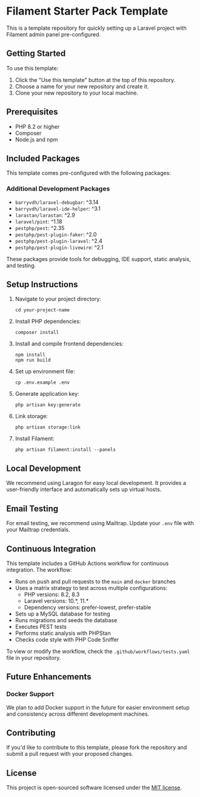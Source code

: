 # Filament Starter Pack Template

This is a template repository for quickly setting up a Laravel project with Filament admin panel pre-configured.

## Getting Started

To use this template:

1. Click the "Use this template" button at the top of this repository.
2. Choose a name for your new repository and create it.
3. Clone your new repository to your local machine.

## Prerequisites

- PHP 8.2 or higher
- Composer
- Node.js and npm

## Included Packages

This template comes pre-configured with the following packages:

### Additional Development Packages

- `barryvdh/laravel-debugbar`: ^3.14
- `barryvdh/laravel-ide-helper`: ^3.1
- `larastan/larastan`: ^2.9
- `laravel/pint`: ^1.18
- `pestphp/pest`: ^2.35
- `pestphp/pest-plugin-faker`: ^2.0
- `pestphp/pest-plugin-laravel`: ^2.4
- `pestphp/pest-plugin-livewire`: ^2.1

These packages provide tools for debugging, IDE support, static analysis, and testing.

## Setup Instructions

1. Navigate to your project directory:
   ```
   cd your-project-name
   ```

2. Install PHP dependencies:
   ```
   composer install
   ```

3. Install and compile frontend dependencies:
   ```
   npm install
   npm run build
   ```

4. Set up environment file:
   ```
   cp .env.example .env
   ```

5. Generate application key:
   ```
   php artisan key:generate
   ```

6. Link storage:
   ```
   php artisan storage:link
   ```

7. Install Filament:
   ```
   php artisan filament:install --panels
   ```

## Local Development

We recommend using Laragon for easy local development. It provides a user-friendly interface and automatically sets up virtual hosts.

## Email Testing

For email testing, we recommend using Mailtrap. Update your `.env` file with your Mailtrap credentials.

## Continuous Integration

This template includes a GitHub Actions workflow for continuous integration. The workflow:

- Runs on push and pull requests to the `main` and `docker` branches
- Uses a matrix strategy to test across multiple configurations:
  - PHP versions: 8.2, 8.3
  - Laravel versions: 10.\*, 11.\*
  - Dependency versions: prefer-lowest, prefer-stable
- Sets up a MySQL database for testing
- Runs migrations and seeds the database
- Executes PEST tests
- Performs static analysis with PHPStan
- Checks code style with PHP Code Sniffer

To view or modify the workflow, check the `.github/workflows/tests.yaml` file in your repository.

## Future Enhancements

### Docker Support

We plan to add Docker support in the future for easier environment setup and consistency across different development machines.

## Contributing

If you'd like to contribute to this template, please fork the repository and submit a pull request with your proposed changes.

## License

This project is open-sourced software licensed under the [MIT license](https://opensource.org/licenses/MIT).
